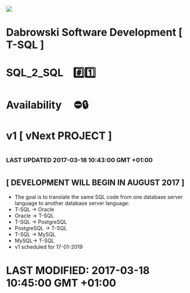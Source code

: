 <img src="https://github.com/Dabrowski-Software-Development/SoftwareDevelopment-T-SQL-3/blob/master/github_json2sql.png"></img>
# Dabrowski Software Development [ T-SQL ]
# SQL_2_SQL&nbsp;&nbsp;&nbsp;&nbsp;:hash::one:
#
#
# Availability&nbsp;&nbsp;&nbsp;&nbsp;&nbsp;:no_entry::lock:
# <strong>v1 </strong> [ vNext PROJECT ]
#
### <strong>LAST UPDATED 2017-03-18 10:43:00 GMT +01:00</strong>
#
#
## [ DEVELOPMENT WILL BEGIN IN AUGUST 2017 ]
- The goal is to translate the same SQL code from one database server language to another database server language:
 - T-SQL -> Oracle
 - Oracle -> T-SQL
 - T-SQL -> PostgreSQL
 - PostgreSQL -> T-SQL
 - T-SQL -> MySQL
 - MySQL-> T-SQL
- v1 scheduled for 17-01-2019
#
#
#
# <strong>LAST MODIFIED: 2017-03-18 10:45:00 GMT +01:00</strong>
